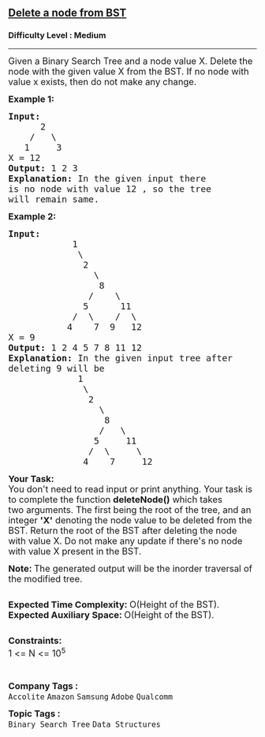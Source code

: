 <h2><a href="https://practice.geeksforgeeks.org/problems/delete-a-node-from-bst/1?utm_source=gfg&utm_medium=article&utm_campaign=bottom_sticky_on_article">Delete a node from BST</a></h2><h3>Difficulty Level : Medium</h3><hr><div class="problems_problem_content__Xm_eO"><p><span style="font-size:18px">Given a Binary Search Tree and a node value X. Delete the node with the given value X from the BST. If no node with value x exists, then do not make any change.&nbsp;</span></p>

<p><span style="font-size:18px"><strong>Example 1:</strong></span></p>

<pre><span style="font-size:18px"><strong>Input:
</strong>      2
&nbsp;   /   \
&nbsp;  1     3
X = 12
<strong>Output: </strong>1 2 3<strong>
Explanation: </strong>In the given input there
is no node with value 12 , so the tree
will remain same.</span>
</pre>

<p><span style="font-size:18px"><strong>Example 2:</strong></span></p>

<pre><span style="font-size:18px"><strong>Input:
</strong>&nbsp; &nbsp; &nbsp; &nbsp; &nbsp; &nbsp; 1
 &nbsp; &nbsp; &nbsp; &nbsp; &nbsp; &nbsp;&nbsp;\
 &nbsp; &nbsp;    &nbsp; &nbsp; &nbsp; 2
 &nbsp; &nbsp;&nbsp; &nbsp;       &nbsp;&nbsp;\
 &nbsp; &nbsp; &nbsp;        &nbsp;  8 
&nbsp; &nbsp; &nbsp; &nbsp; &nbsp; &nbsp; &nbsp; &nbsp;/&nbsp; &nbsp; \
 &nbsp; &nbsp; &nbsp; &nbsp;     &nbsp;5&nbsp;  &nbsp;  11
 &nbsp; &nbsp; &nbsp; &nbsp; &nbsp; &nbsp;/&nbsp; \&nbsp; &nbsp; /  \
 &nbsp; &nbsp; &nbsp;     4 &nbsp; &nbsp;7&nbsp; 9 &nbsp;&nbsp;12
X = 9
<strong>Output: </strong>1 2 4 5 7 8 11 12<strong>
Explanation: </strong>In the given input tree after
deleting 9 will be
&nbsp; &nbsp; &nbsp; &nbsp; &nbsp; &nbsp;  1
&nbsp; &nbsp; &nbsp; &nbsp;   &nbsp; &nbsp;&nbsp;\
&nbsp; &nbsp;     &nbsp;  &nbsp; &nbsp; 2
&nbsp; &nbsp;&nbsp; &nbsp;        &nbsp; &nbsp;\
&nbsp; &nbsp; &nbsp;        &nbsp;  &nbsp; 8
&nbsp; &nbsp; &nbsp; &nbsp; &nbsp; &nbsp;  &nbsp;  &nbsp;/&nbsp;  \
&nbsp; &nbsp; &nbsp; &nbsp;        &nbsp;5&nbsp; &nbsp;  11
&nbsp; &nbsp; &nbsp; &nbsp; &nbsp; &nbsp; &nbsp;&nbsp; /&nbsp; \&nbsp; &nbsp; &nbsp;\
&nbsp; &nbsp; &nbsp;         4 &nbsp; &nbsp;7&nbsp; &nbsp;&nbsp;&nbsp;12</span></pre>

<p><span style="font-size:18px"><strong>Your Task:</strong><br>
You don't need to read input or print anything. Your task is to complete the function</span><span style="font-size:18px"> <strong>deleteNode()</strong>&nbsp;which takes two&nbsp;arguments. The first being the root of the tree, and an integer <strong>'X'</strong>&nbsp;denoting the node value to be deleted from the BST. Return the root of the BST after deleting the node with value X. Do not make any update if there's no node with value X present in the BST. </span></p>

<p><span style="font-size:18px"><strong>Note: </strong>The generated output will be&nbsp;the inorder traversal of the modified tree.</span><br>
&nbsp;</p>

<p><span style="font-size:18px"><strong>Expected Time Complexity:&nbsp;</strong>O(Height of the BST).<br>
<strong>Expected Auxiliary Space:&nbsp;</strong>O(Height of the BST).</span><br>
&nbsp;</p>

<p><span style="font-size:18px"><strong>Constraints:</strong><br>
1 &lt;= N &lt;= 10<sup>5</sup></span></p>

<p>&nbsp;</p>
</div><p><span style=font-size:18px><strong>Company Tags : </strong><br><code>Accolite</code>&nbsp;<code>Amazon</code>&nbsp;<code>Samsung</code>&nbsp;<code>Adobe</code>&nbsp;<code>Qualcomm</code>&nbsp;<br><p><span style=font-size:18px><strong>Topic Tags : </strong><br><code>Binary Search Tree</code>&nbsp;<code>Data Structures</code>&nbsp;